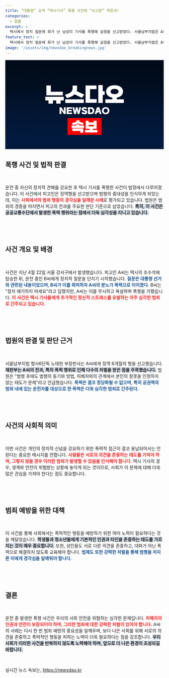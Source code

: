 ```yaml
---
title: “대통령” 승객 “택시기사” 폭행 사건에 “쇠고랑” 역효과!
categories:
  - 법률
excerpt: >
  택시에서 정치 질문에 화가 난 남성이 기사를 폭행해 실형을 선고받았다. 서울남부지법은 A씨에게 징역 6개월을 선고하며 반복 범죄 경향을 지적했다. 이 사건의 전말이 궁금하다면 클릭하세요!
feature_text: >
  택시에서 정치 질문에 화가 난 남성이 기사를 폭행해 실형을 선고받았다. 서울남부지법은 A씨에게 징역 6개월을 선고하며 반복 범죄 경향을 지적했다. 이 사건의 전말이 궁금하다면 클릭하세요!
image: '/assets/img/newsdao_breakingnews.jpg'
---
```


<p><img src="/assets/img/newsdao_breakingnews.jpg" alt="firstkoreanews 속보" /></p>

<h2 data-ke-size="size26">폭행 사건 및 법적 판결</h2> 

<p data-ke-size="size16">&nbsp;</p>

<p>운전 중 자신의 정치적 견해를 강요한 후 택시 기사를 폭행한 사건이 법정에서 다루어졌습니다. 이 사건에서 피고인은 징역형을 선고받으며 범행의 중대성을 인식하게 되었는데, 이는 <b><span style="color: #ee2323;">사회에서의 범죄 행동의 경각심을 일깨운 사례</span></b>로 평가되고 있습니다. 법원은 범죄의 경중을 따지면서 피고의 전과를 주요한 판단 기준으로 삼았습니다. <b><span style="background-color: #21538527;">특히, 이 사건은 공공교통수단에서 발생한 폭력 행위라는 점에서 더욱 심각성을 지니고 있습니다.</span></b> </p>

<p data-ke-size="size16">&nbsp;</p>

<p data-ke-size="size16">&nbsp;</p>

<h2 data-ke-size="size26">사건 개요 및 배경</h2>

<p data-ke-size="size16">&nbsp;</p>

<p>사건은 지난 4월 22일 서울 강서구에서 발생했습니다. 피고인 A씨는 택시의 조수석에 탑승한 뒤, 운전 중인 B씨에게 정치적 질문을 던지기 시작했습니다. <b><span style="color: #1a5490;">질문은 대통령 선거와 관련된 내용이었으며, B씨가 이를 회피하자 A씨의 분노가 폭력으로 이어졌다.</span></b> B씨는 "정치 얘기하지 마세요"라고 답했지만, A씨는 이를 무시하고 욕설하며 폭행을 가했습니다. <b><span style="color: #ee2323;">이 사건은 택시 기사들에게 추가적인 정신적 스트레스를 유발하는 아주 심각한 범죄로 간주되고 있습니다.</span></b></p>

<p data-ke-size="size16">&nbsp;</p>

<p data-ke-size="size16">&nbsp;</p>

<h2 data-ke-size="size26">법원의 판결 및 판단 근거</h2>

<p data-ke-size="size16">&nbsp;</p>

<p>서울남부지법 형사6단독 노태헌 부장판사는 A씨에게 징역 6개월의 형을 선고했습니다. <b><span style="background-color: #21538527;">재판부는 A씨의 전과, 특히 폭력 행위로 인해 다수의 처벌을 받은 점을 주목했습니다.</span></b> 법원은 "범행 후에도 범행의 동기와 방법, 피해자와의 관계에서 본인의 잘못을 인정하지 않는 태도가 문제"라고 언급했습니다. <b><span style="color: #1a5490;">폭력은 결코 정당화될 수 없으며, 특히 공권력의 범위 내에 있는 운전자를 대상으로 한 폭력은 더욱 심각한 범죄로 간주된다.</span></b></p>

<p data-ke-size="size16">&nbsp;</p>

<p data-ke-size="size16">&nbsp;</p>

<h2 data-ke-size="size26">사건의 사회적 의미</h2>

<p data-ke-size="size16">&nbsp;</p>

<p>이번 사건은 개인의 정치적 신념을 강요하기 위한 폭력적 접근이 결코 용납되어서는 안 된다는 중요한 메시지를 전합니다. <b><span style="color: #ee2323;">사람들은 서로의 의견을 존중하는 태도를 가져야 하며, 그렇지 않을 경우 이러한 범죄가 발생할 수 있음을 인식해야 합니다.</span></b> 택시 기사의 경우, 생계와 안전이 위협받는 상황에 놓이게 되는 것이므로, 사회가 이 문제에 대해 더욱 많은 관심을 가져야 한다는 점도 중요합니다.</p>

<p data-ke-size="size16">&nbsp;</p>

<p data-ke-size="size16">&nbsp;</p>

<h2 data-ke-size="size26">범죄 예방을 위한 대책</h2>

<p data-ke-size="size16">&nbsp;</p>

<p>이 사건을 통해 사회에서는 폭력적인 행동을 예방하기 위한 여러 노력이 필요하다는 것을 깨달았습니다. <b><span style="background-color: #21538527;">학생들과 청소년들에게 기본적인 인권과 타인을 존중하는 태도를 가르치는 것이 매우 중요합니다.</span></b> 또한, 성인들도 서로 다른 의견을 존중하고, 대화가 아닌 폭력으로 해결하지 않도록 교육해야 합니다. <b><span style="color: #1a5490;">법제도 또한 강력한 처벌을 통해 범행을 저지른 이에게 경각심을 일깨워야 합니다.</span></b></p>

<p data-ke-size="size16">&nbsp;</p>

<p data-ke-size="size16">&nbsp;</p>

<h2 data-ke-size="size26">결론</h2>

<p data-ke-size="size16">&nbsp;</p>

<p>운전 중 발생한 폭행 사건은 우리의 사회 안전을 위협하는 심각한 문제입니다. <b><span style="color: #ee2323;">피해자의 인권과 안전이 보장되어야 하며, 그러한 범죄에 대한 강력한 처벌이 있어야 합니다.</span></b> A씨의 사례는 다시 한 번 범죄 예방의 중요성을 일깨우며, 보다 나은 사회를 위해 서로의 의견을 존중하고 폭력적인 행동을 피하는 노력이 더욱 필요하다는 점을 강조합니다.  <b><span style="background-color: #21538527;">우리 사회가 이러한 사건을 반복하지 않도록 노력해야 하며, 앞으로 더 나은 환경이 조성되길 바랍니다.</span></b> </p>

<p data-ke-size="size16">&nbsp;</p>
실시간 뉴스 속보는, <a href="https://newsdao.kr" rel="dofollow">https://newsdao.kr</a>


